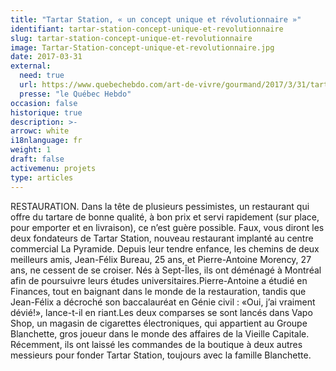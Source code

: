 ```yaml
---
title: "Tartar Station, « un concept unique et révolutionnaire »"
identifiant: tartar-station-concept-unique-et-revolutionnaire
slug: tartar-station-concept-unique-et-revolutionnaire
image: Tartar-Station-concept-unique-et-revolutionnaire.jpg
date: 2017-03-31
external:
  need: true
  url: https://www.quebechebdo.com/art-de-vivre/gourmand/2017/3/31/tartar-station---un-concept-unique-et-revolutionnaire-.html
  presse: "le Québec Hebdo"
occasion: false
historique: true
description: >-
arrowc: white
i18nlanguage: fr
weight: 1
draft: false
activemenu: projets
type: articles
---
```

RESTAURATION. Dans la tête de plusieurs pessimistes, un restaurant qui offre du tartare de bonne qualité, à bon prix et servi rapidement (sur place, pour emporter et en livraison), ce n’est guère possible. Faux, vous diront les deux fondateurs de Tartar Station, nouveau restaurant implanté au centre commercial La Pyramide. Depuis leur tendre enfance, les chemins de deux meilleurs amis, Jean-Félix Bureau, 25 ans, et Pierre-Antoine Morency, 27 ans, ne cessent de se croiser. Nés à Sept-Îles, ils ont déménagé à Montréal afin de poursuivre leurs études universitaires.Pierre-Antoine a étudié en Finances, tout en baignant dans le monde de la restauration, tandis que Jean-Félix a décroché son baccalauréat en Génie civil : «Oui, j’ai vraiment dévié!», lance-t-il en riant.Les deux comparses se sont lancés dans Vapo Shop, un magasin de cigarettes électroniques, qui appartient au Groupe Blanchette, gros joueur dans le monde des affaires de la Vieille Capitale. Récemment, ils ont laissé les commandes de la boutique à deux autres messieurs pour fonder Tartar Station, toujours avec la famille Blanchette.

